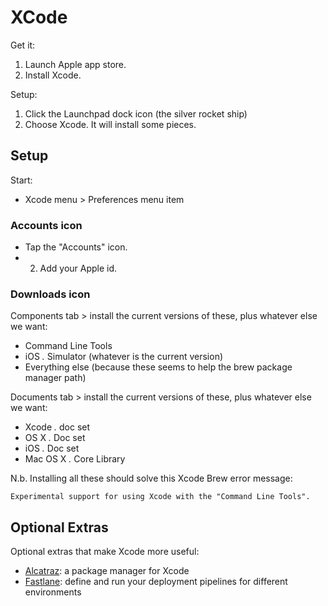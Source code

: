 # XCode

Get it:

1. Launch Apple app store.
2. Install Xcode.

Setup:

1. Click the Launchpad dock icon (the silver rocket ship)
2. Choose Xcode. It will install some pieces.


## Setup

Start:

  * Xcode menu > Preferences menu item 
  
### Accounts icon

  * Tap the "Accounts" icon.
  * 2. Add your Apple id.


### Downloads icon 

Components tab > install the current versions of these, plus whatever else we want:

  * Command Line Tools
  * iOS *.* Simulator (whatever is the current version)
  * Everything else (because these seems to help the brew package manager path)
  
Documents tab > install the current versions of these, plus whatever else we want:

  * Xcode *.* doc set
  * OS X *.* Doc set
  * iOS *.* Doc set
  * Mac OS X *.* Core Library

N.b. Installing all these should solve this Xcode Brew error message:

    Experimental support for using Xcode with the "Command Line Tools".


## Optional Extras

Optional extras that make Xcode more useful:

  * <a href="http://alcatraz.io/">Alcatraz</a>: a package manager for Xcode
  * <a href="https://fastlane.tools/">Fastlane</a>:  define and run your deployment pipelines for different environments
